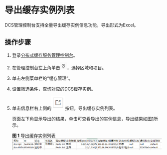 # 导出缓存实例列表<a name="ZH-CN_TOPIC_0148195274"></a>

DCS管理控制台支持全量导出缓存实例信息功能，导出形式为Excel。

## 操作步骤<a name="section1871533122711"></a>

1.  登录[分布式缓存服务管理控制台](https://console.huaweicloud.com/dcs)。
2.  在管理控制台左上角单击![](figures/icon-region.png)，选择区域和项目。
3.  单击左侧菜单栏的“缓存管理”。
4.  设置筛选条件，查询对应的DCS缓存实例。
5.  单击信息栏右上侧的![](figures/icon-export.png)按钮，导出缓存实例列表。

    页面左下角显示导出的结果，单击可查看导出的实例信息，导出结果如[图1](#fig9494143610442)所示。

    **图 1**  导出缓存实例列表<a name="fig9494143610442"></a>  
    ![](figures/导出缓存实例列表.png "导出缓存实例列表")


